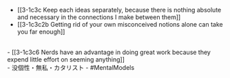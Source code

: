 - [[3-1c3c Keep each ideas separately, because there is nothing absolute and necessary in the connections I make between them]]
- [[3-1c3c2b Getting rid of your own misconceived notions alone can take you far enough]]
<br>
- [[3-1c3c6 Nerds have an advantage in doing great work because they expend little effort on seeming anything]]
<br>
- 没個性・無私・カタリスト
- #MentalModels
